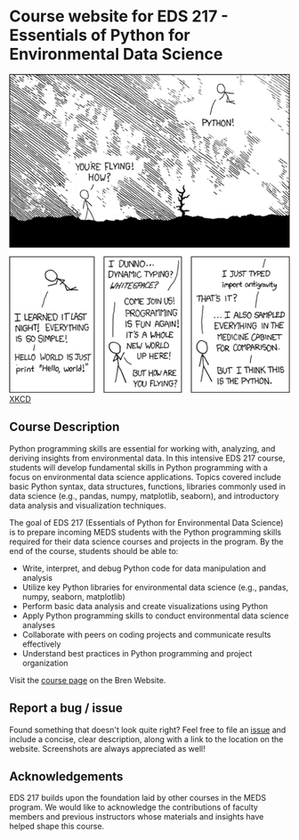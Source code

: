 # Course website for EDS 217 - Essentials of Python for Environmental Data Science

![python xkcd](images/python_xkcd.png)
[XKCD](https://xkcd.com)

## Course Description

Python programming skills are essential for working with, analyzing, and deriving insights from environmental data. In this intensive EDS 217 course, students will develop fundamental skills in Python programming with a focus on environmental data science applications. Topics covered include basic Python syntax, data structures, functions, libraries commonly used in data science (e.g., pandas, numpy, matplotlib, seaborn), and introductory data analysis and visualization techniques.

The goal of EDS 217 (Essentials of Python for Environmental Data Science) is to prepare incoming MEDS students with the Python programming skills required for their data science courses and projects in the program. By the end of the course, students should be able to:

- Write, interpret, and debug Python code for data manipulation and analysis
- Utilize key Python libraries for environmental data science (e.g., pandas, numpy, seaborn, matplotlib)
- Perform basic data analysis and create visualizations using Python
- Apply Python programming skills to conduct environmental data science analyses
- Collaborate with peers on coding projects and communicate results effectively
- Understand best practices in Python programming and project organization

Visit the [course page](https://bren.ucsb.edu/courses/eds-217) on the Bren Website.

## Report a bug / issue

Found something that doesn't look quite right? Feel free to file an [issue](https://github.com/EDS-217-Essential-Python/EDS-217-python-essentials/issues) and include a concise, clear description, along with a link to the location on the website. Screenshots are always appreciated as well!

## Acknowledgements

EDS 217 builds upon the foundation laid by other courses in the MEDS program. We would like to acknowledge the contributions of faculty members and previous instructors whose materials and insights have helped shape this course.